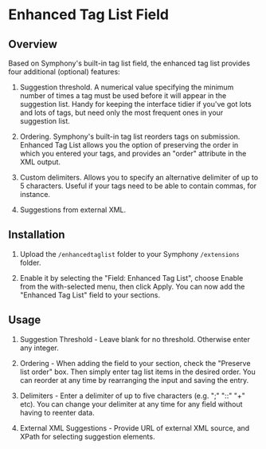 # Enhanced Tag List Field

## Overview

Based on Symphony's built-in tag list field, the enhanced tag list provides four additional (optional) features:

1. Suggestion threshold. A numerical value specifying the minimum number of times a tag must be used before it will appear in the suggestion list. Handy for keeping the interface tidier if you've got lots and lots of tags, but need only the most frequent ones in your suggestion list.

2. Ordering. Symphony's built-in tag list reorders tags on submission. Enhanced Tag List allows you the option of preserving the order in which you entered your tags, and provides an "order" attribute in the XML output.

3. Custom delimiters. Allows you to specify an alternative delimiter of up to 5 characters. Useful if your tags need to be able to contain commas, for instance.

4. Suggestions from external XML.

## Installation

1. Upload the `/enhancedtaglist` folder to your Symphony `/extensions` folder.

2. Enable it by selecting the "Field: Enhanced Tag List", choose Enable from the with-selected menu, then click Apply. You can now add the "Enhanced Tag List" field to your sections.

## Usage

1. Suggestion Threshold - Leave blank for no threshold. Otherwise enter any integer.

2. Ordering - When adding the field to your section, check the "Preserve list order" box. Then simply enter tag list items in the desired order. You can reorder at any time by rearranging the input and saving the entry.

3. Delimiters - Enter a delimiter of up to five characters (e.g. ";" "::" "+" etc). You can change your delimiter at any time for any field without having to reenter data.

4. External XML Suggestions - Provide URL of external XML source, and XPath for selecting suggestion elements.
